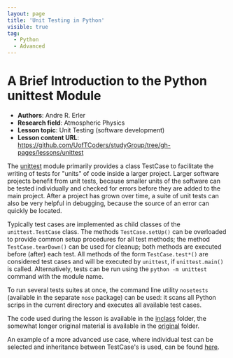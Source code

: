 ```yaml
---
layout: page
title: 'Unit Testing in Python'
visible: true
tag:
  - Python
  - Advanced
---
```


# A Brief Introduction to the Python unittest Module

 - **Authors**: Andre R. Erler
 - **Research field**: Atmospheric Physics
 - **Lesson topic**: Unit Testing (software development)
 - **Lesson content URL**: <https://github.com/UofTCoders/studyGroup/tree/gh-pages/lessons/unittest>

The [unittest](https://docs.python.org/2/library/unittest.html) module primarily provides a class TestCase to facilitate the writing of tests for "units" of code inside a larger project.
Larger software projects benefit from unit tests, because smaller units of the software can be tested individually and checked for errors before they are added to the main project. After a project has grown over time, a suite of unit tests can also be very helpful in debugging, because the source of an error can quickly be located.

Typically test cases are implemented as child classes of the `unittest.TestCase` class. The methods `TestCase.setUp()` can be overloaded to provide common setup procedures for all test methods; the method `TestCase.tearDown()` can be used for cleanup; both methods are executed before (after) each test. All methods of the form `TestCase.test*()` are considered test cases and will be executed by `unittest`, if `unittest.main()` is called. Alternatively, tests can be run using the `python -m unittest` command with the module name.

To run several tests suites at once, the command line utility `nosetests` (available in the separate `nose` package) can be used: it scans all Python scrips in the current directory and executes all available test cases.

The code used during the lesson is available in the [inclass](https://github.com/UofTCoders/studyGroup/tree/gh-pages/lessons/unittest/inclass) folder, the somewhat longer original material is available in the [original](https://github.com/UofTCoders/studyGroup/tree/gh-pages/lessons/unittest/original) folder.

An example of a more advanced use case, where individual test can be selected and inheritance between TestCase's is used, can be found [here](https://github.com/aerler/GeoPy/tree/master/src/geodata_test.py).
